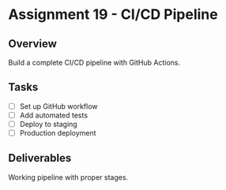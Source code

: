 # Assignment 19 - CI/CD Pipeline

## Overview
Build a complete CI/CD pipeline with GitHub Actions.

## Tasks
- [ ] Set up GitHub workflow
- [ ] Add automated tests
- [ ] Deploy to staging
- [ ] Production deployment

## Deliverables
Working pipeline with proper stages.
